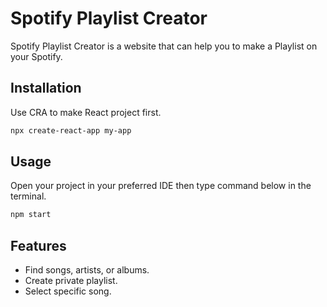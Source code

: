 # Spotify Playlist Creator

Spotify Playlist Creator is a website that can help you to make a Playlist on your Spotify.

## Installation

Use CRA to make React project first.

```bash
npx create-react-app my-app
```

## Usage
Open your project in your preferred IDE then type command below in the terminal.
```bash
npm start
```

## Features
- Find songs, artists, or albums.
- Create private playlist.
- Select specific song.
